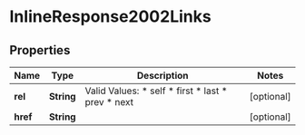 
# InlineResponse2002Links

## Properties
Name | Type | Description | Notes
------------ | ------------- | ------------- | -------------
**rel** | **String** | Valid Values:   * self   * first   * last   * prev   * next  |  [optional]
**href** | **String** |  |  [optional]



